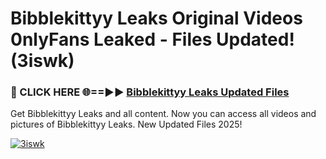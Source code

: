 # Bibblekittyy Leaks Original Videos 0nlyFans Leaked - Files Updated! (3iswk)

<h3>🔴 CLICK HERE 🌐==►► <a href="https://tinyurl.com/2jnfzry5" rel="nofollow">Bibblekittyy Leaks Updated Files</a></h3>

Get Bibblekittyy Leaks and all content. Now you can access all videos and pictures of Bibblekittyy Leaks. New Updated Files 2025!

[![3iswk](https://i.imgur.com/GyGTBgg.gif)](https://tinyurl.com/2jnfzry5)
